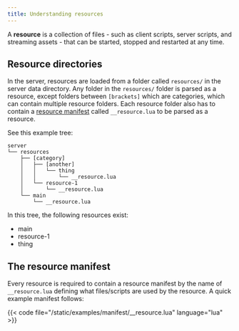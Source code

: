 ```yaml
---
title: Understanding resources
---
```


A **resource** is a collection of files - such as client scripts, server scripts, and streaming assets - that can be started, stopped and restarted at any time.

Resource directories
--------------------

In the server, resources are loaded from a folder called `resources/` in the server data directory. Any folder in the `resources/` folder is parsed as a resource, except folders between `[brackets]` which are categories, which can contain multiple resource folders. Each resource folder also has to contain a [resource manifest](/scripting-reference/resource-manifest/) called `__resource.lua` to be parsed as a resource.

See this example tree:

```
server
└── resources
    ├── [category]
    │   ├── [another]
    │   │   └── thing
    │   │       └── __resource.lua
    │   └── resource-1
    │       └── __resource.lua
    └── main
        └── __resource.lua
```

In this tree, the following resources exist:

-   main
-   resource-1
-   thing

The resource manifest
---------------------

Every resource is required to contain a resource manifest by the name of `__resource.lua` defining what files/scripts are used by the resource. A quick example manifest follows:

{{< code file="/static/examples/manifest/__resource.lua" language="lua" >}}

